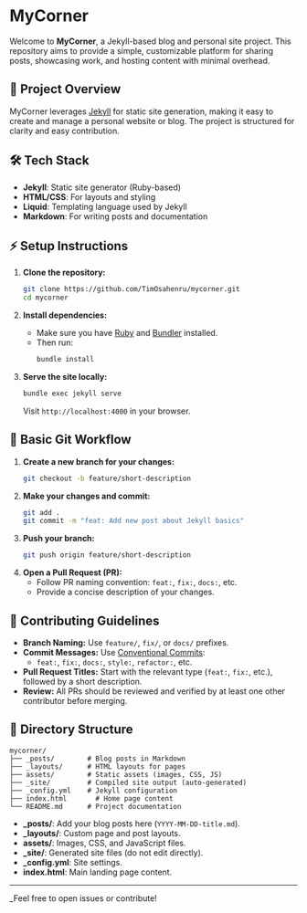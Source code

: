 # MyCorner

Welcome to **MyCorner**, a Jekyll-based blog and personal site project. This repository aims to provide a simple, customizable platform for sharing posts, showcasing work, and hosting content with minimal overhead.

## 🚀 Project Overview

MyCorner leverages [Jekyll](https://jekyllrb.com/) for static site generation, making it easy to create and manage a personal website or blog. The project is structured for clarity and easy contribution.

## 🛠️ Tech Stack

- **Jekyll**: Static site generator (Ruby-based)
- **HTML/CSS**: For layouts and styling
- **Liquid**: Templating language used by Jekyll
- **Markdown**: For writing posts and documentation

## ⚡ Setup Instructions

1. **Clone the repository:**

   ```bash
   git clone https://github.com/TimOsahenru/mycorner.git
   cd mycorner
   ```

2. **Install dependencies:**

   - Make sure you have [Ruby](https://www.ruby-lang.org/en/documentation/installation/) and [Bundler](https://bundler.io/) installed.
   - Then run:
     ```bash
     bundle install
     ```

3. **Serve the site locally:**
   ```bash
   bundle exec jekyll serve
   ```
   Visit `http://localhost:4000` in your browser.

## 🔄 Basic Git Workflow

1. **Create a new branch for your changes:**
   ```bash
   git checkout -b feature/short-description
   ```
2. **Make your changes and commit:**
   ```bash
   git add .
   git commit -m "feat: Add new post about Jekyll basics"
   ```
3. **Push your branch:**
   ```bash
   git push origin feature/short-description
   ```
4. **Open a Pull Request (PR):**
   - Follow PR naming convention: `feat:`, `fix:`, `docs:`, etc.
   - Provide a concise description of your changes.

## 🤝 Contributing Guidelines

- **Branch Naming:** Use `feature/`, `fix/`, or `docs/` prefixes.
- **Commit Messages:** Use [Conventional Commits](https://www.conventionalcommits.org/en/v1.0.0/):
  - `feat:`, `fix:`, `docs:`, `style:`, `refactor:`, etc.
- **Pull Request Titles:** Start with the relevant type (`feat:`, `fix:`, etc.), followed by a short description.
- **Review:** All PRs should be reviewed and verified by at least one other contributor before merging.

## 📁 Directory Structure

```text
mycorner/
├── _posts/        # Blog posts in Markdown
├── _layouts/      # HTML layouts for pages
├── assets/        # Static assets (images, CSS, JS)
├── _site/         # Compiled site output (auto-generated)
├── _config.yml    # Jekyll configuration
├── index.html       # Home page content
└── README.md      # Project documentation
```

- **\_posts/**: Add your blog posts here (`YYYY-MM-DD-title.md`).
- **\_layouts/**: Custom page and post layouts.
- **assets/**: Images, CSS, and JavaScript files.
- **\_site/**: Generated site files (do not edit directly).
- **\_config.yml**: Site settings.
- **index.html**: Main landing page content.

---

\_Feel free to open issues or contribute!
